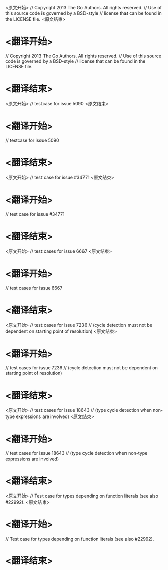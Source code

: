 
<原文开始>
// Copyright 2013 The Go Authors. All rights reserved.
// Use of this source code is governed by a BSD-style
// license that can be found in the LICENSE file.
<原文结束>

# <翻译开始>
// Copyright 2013 The Go Authors. All rights reserved.
// Use of this source code is governed by a BSD-style
// license that can be found in the LICENSE file.
# <翻译结束>


<原文开始>
// testcase for issue 5090
<原文结束>

# <翻译开始>
// testcase for issue 5090
# <翻译结束>


<原文开始>
// test case for issue #34771
<原文结束>

# <翻译开始>
// test case for issue #34771
# <翻译结束>


<原文开始>
// test cases for issue 6667
<原文结束>

# <翻译开始>
// test cases for issue 6667
# <翻译结束>


<原文开始>
// test cases for issue 7236
// (cycle detection must not be dependent on starting point of resolution)
<原文结束>

# <翻译开始>
// test cases for issue 7236
// (cycle detection must not be dependent on starting point of resolution)
# <翻译结束>


<原文开始>
// test cases for issue 18643
// (type cycle detection when non-type expressions are involved)
<原文结束>

# <翻译开始>
// test cases for issue 18643
// (type cycle detection when non-type expressions are involved)
# <翻译结束>


<原文开始>
// Test case for types depending on function literals (see also #22992).
<原文结束>

# <翻译开始>
// Test case for types depending on function literals (see also #22992).
# <翻译结束>

